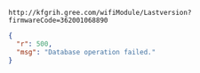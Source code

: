 `http://kfgrih.gree.com/wifiModule/Lastversion?firmwareCode=362001068890`

```json
{
  "r": 500,
  "msg": "Database operation failed."
}
```